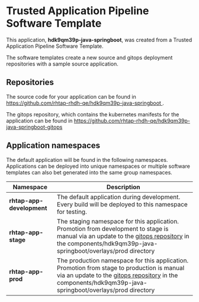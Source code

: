 # Trusted Application Pipeline Software Template

This application, **hdk9qm39p-java-springboot**, was created from a Trusted Application Pipeline Software Template.

The software templates create a new source and gitops deployment repositories with a sample source application. 

## Repositories

The source code for your application can be found in [https://github.com/rhtap-rhdh-qe/hdk9qm39p-java-springboot ](https://github.com/rhtap-rhdh-qe/hdk9qm39p-java-springboot ).
 
The gitops repository, which contains the kubernetes manifests for the application can be found in 
[https://github.com/rhtap-rhdh-qe/hdk9qm39p-java-springboot-gitops ](https://github.com/rhtap-rhdh-qe/hdk9qm39p-java-springboot-gitops ) 

## Application namespaces 

The default application will be found in the following namespaces. Applications can be deployed into unique namespaces or multiple software templates can also bet generated into the same group namespaces.  

|  Namespace   |  Description   |  
| -------- | -------- |   
| **rhtap-app-development** | The default application during development. Every build will be deployed to this namespace for testing. | 
| **rhtap-app-stage** | The staging namespace for this application. Promotion from development to stage is manual via an update to the [gitops repository](https://github.com/rhtap-rhdh-qe/hdk9qm39p-java-springboot-gitops ) in the components/hdk9qm39p-java-springboot/overlays/prod directory |  
| **rhtap-app-prod** | The production namespace for this application. Promotion from stage to production is manual via an update to the [gitops repository](https://github.com/rhtap-rhdh-qe/hdk9qm39p-java-springboot-gitops ) in the components/hdk9qm39p-java-springboot/overlays/prod directory | 